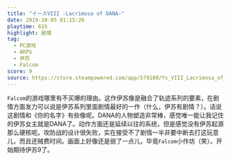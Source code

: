 ```yaml
---
title: "イースVIII -Lacrimosa of DANA-"
date: 2019-10-05 01:15:26
playtime: 61h
highlight: 剧情
tag:
  - PC游戏
  - ARPG
  - 伊苏
  - Falcom
score: 9
source: https://store.steampowered.com/app/579180/Ys_VIII_Lacrimosa_of_DANA/
---
```

``Falcom``的游戏哪里有不买爆的理由。这作伊苏像是融合了轨迹系列的要素，在剧情方面发力可以说是伊苏系列里面剧情最好的一作（什么，伊苏有剧情？）。话说这剧情和《你的名字》有些像呢。DANA的人物塑造非常棒，感觉唯一能让我记住的伊苏女主就是DANA了。动作方面还是延续以往的系统，但是感觉没有伊苏起源那么硬核呢。攻防战的设计很失败，实在接受不了剧情一半非要中断去打这玩意儿，而且还贼费时间。画面上好像还是弱了一点儿，毕竟``Falcom``小作坊（笑）。开始期待伊苏9了。
